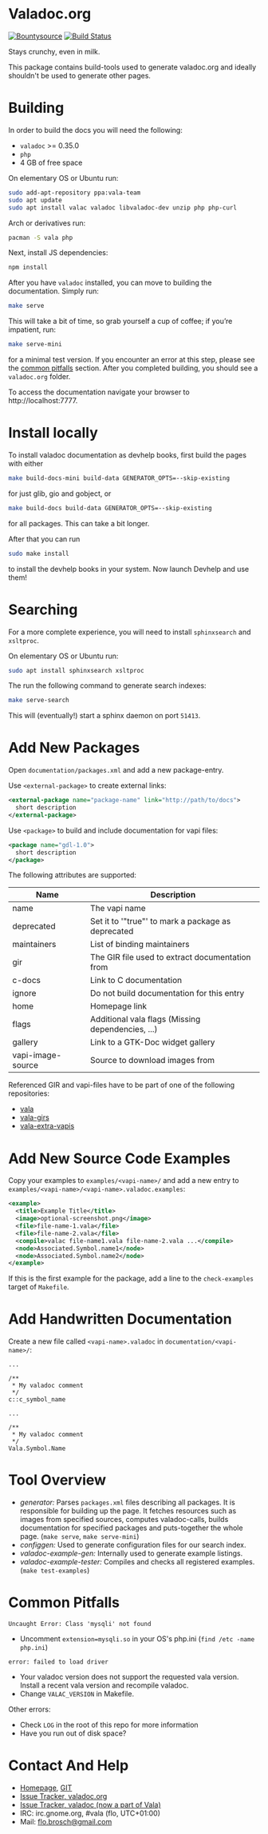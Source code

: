 # Valadoc.org

[![Bountysource](https://www.bountysource.com/badge/tracker?tracker_id=45574303)](https://www.bountysource.com/trackers/45574303-valadoc-org)
[![Build Status](https://travis-ci.org/vala-lang/valadoc-org.svg?branch=master)](https://travis-ci.org/vala-lang/valadoc-org)

Stays crunchy, even in milk.

This package contains build-tools used to generate valadoc.org and ideally shouldn't be used to
generate other pages.


Building
========

In order to build the docs you will need the following:
* `valadoc` >= 0.35.0
* `php`
* 4 GB of free space

On elementary OS or Ubuntu run:
```bash
sudo add-apt-repository ppa:vala-team
sudo apt update
sudo apt install valac valadoc libvaladoc-dev unzip php php-curl
```

Arch or derivatives run:
```bash
pacman -S vala php
```

Next, install JS dependencies:
```bash
npm install
```

After you have `valadoc` installed, you can move to building the documentation. Simply run:
```bash
make serve
```

This will take a bit of time, so grab yourself a cup of coffee; if you’re impatient, run:

```bash
make serve-mini
```

for a minimal test version. If you
encounter an error at this step, please see the [common pitfalls](#common-pitfalls) section. After
you completed building, you should see a `valadoc.org` folder.

To access the documentation navigate your browser to http://localhost:7777.


Install locally
===============

To install valadoc documentation as devhelp books, first build the pages with either
```bash
make build-docs-mini build-data GENERATOR_OPTS=--skip-existing
```
for just glib, gio and gobject, or
```bash
make build-docs build-data GENERATOR_OPTS=--skip-existing
```
for all packages. This can take a bit longer.

After that you can run
```bash
sudo make install
```
to install the devhelp books in your system. Now launch Devhelp and use them!


Searching
=========

For a more complete experience, you will need to install `sphinxsearch` and `xsltproc`.

On elementary OS or Ubuntu run:
```bash
sudo apt install sphinxsearch xsltproc
```

The run the following command to generate search indexes:
```bash
make serve-search
```

This will (eventually!) start a sphinx daemon on port `51413`.


Add New Packages
================

Open `documentation/packages.xml` and add a new package-entry.

Use `<external-package>` to create external links:

```xml
<external-package name="package-name" link="http://path/to/docs">
  short description
</external-package>
```

Use `<package>` to build and include documentation for vapi files:

```xml
<package name="gdl-1.0">
  short description
</package>
```

The following attributes are supported:

| Name              | Description                                        |
|-------------------|----------------------------------------------------|
| name              | The vapi name                                      |
| deprecated        | Set it to '"true"' to mark a package as deprecated |
| maintainers       | List of binding maintainers                        |
| gir               | The GIR file used to extract documentation from    |
| c-docs            | Link to C documentation                            |
| ignore            | Do not build documentation for this entry          |
| home              | Homepage link                                      |
| flags             | Additional vala flags (Missing dependencies, ...)  |
| gallery	        | Link to a GTK-Doc widget gallery                   |
| vapi-image-source | Source to download images from                     |


Referenced GIR and vapi-files have to be part of one of the following repositories:
- [vala](http://vala-project.org/)
- [vala-girs](https://github.com/nemequ/vala-girs)
- [vala-extra-vapis](https://gitlab.gnome.org/GNOME/vala-extra-vapis)


Add New Source Code Examples
============================

Copy your examples to `examples/<vapi-name>/` and add a new entry to `examples/<vapi-name>/<vapi-name>.valadoc.examples`:

```xml
<example>
  <title>Example Title</title>
  <image>optional-screenshot.png</image>
  <file>file-name-1.vala</file>
  <file>file-name-2.vala</file>
  <compile>valac file-name1.vala file-name-2.vala ...</compile>
  <node>Associated.Symbol.name1</node>
  <node>Associated.Symbol.name2</node>
</example>
```

If this is the first example for the package, add a line to the `check-examples` target of `Makefile`.

Add Handwritten Documentation
=============================

Create a new file called `<vapi-name>.valadoc` in `documentation/<vapi-name>/`:

```
...

/**
 * My valadoc comment
 */
c::c_symbol_name
```

```
...

/**
 * My valadoc comment
 */
Vala.Symbol.Name
```

Tool Overview
==============

- *generator:* Parses `packages.xml` files describing all packages. It is responsible for building
  up the page. It fetches resources such as images from specified sources, computes valadoc-calls,
  builds documentation for specified packages and puts-together the whole page. (`make serve`, `make serve-mini`)
- *configgen:* Used to generate configuration files for our search index.
- *valadoc-example-gen:* Internally used to generate example listings.
- *valadoc-example-tester:* Compiles and checks all registered examples. (`make test-examples`)


Common Pitfalls
===============

`Uncaught Error: Class 'mysqli' not found`
- Uncomment `extension=mysqli.so` in your OS's php.ini (`find /etc -name php.ini`)

`error: failed to load driver`
- Your valadoc version does not support the requested vala version. Install a recent vala version and
  recompile valadoc.
- Change `VALAC_VERSION` in Makefile.

Other errors:
- Check `LOG` in the root of this repo for more information
- Have you run out of disk space?


Contact And Help
=================

- [Homepage](http://www.valadoc.org), [GIT](https://github.com/vala-lang/valadoc-org)
- [Issue Tracker, valadoc.org](https://github.com/vala-lang/valadoc-org/issues)
- [Issue Tracker, valadoc (now a part of Vala)](https://gitlab.gnome.org/GNOME/vala/issues)
- IRC: irc.gnome.org, #vala (flo, UTC+01:00)
- Mail: flo.brosch@gmail.com
